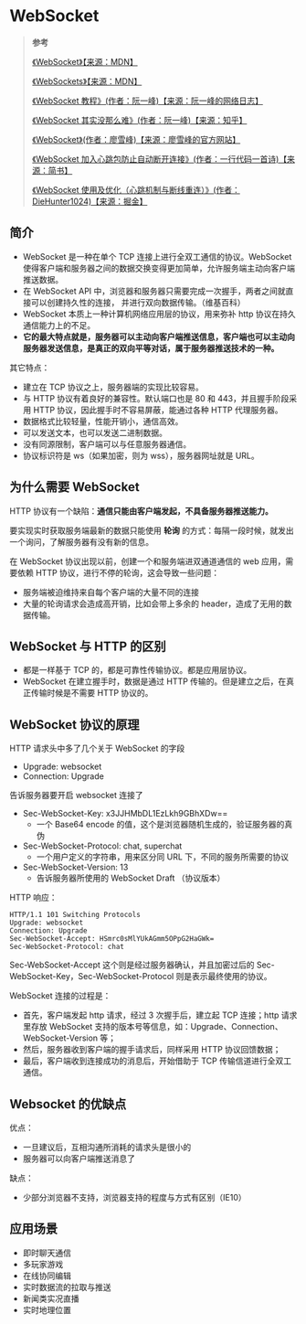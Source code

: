 <!--
 * @Author: yaohebin
 * @Date: 2021-02-01 17:40:36
 * @LastEditTime: 2023-11-28 21:04:22
 * @LastEditors: yaohebin
 * @Description: WebSocket
-->
# WebSocket

> **参考**
>
> [《WebSocket》【来源：MDN】](https://developer.mozilla.org/zh-CN/docs/Web/API/WebSocket)
>
> [《WebSockets》【来源：MDN】](https://developer.mozilla.org/zh-CN/docs/Web/API/Websockets_API)
>
> [《WebSocket 教程》(作者：阮一峰)【来源：阮一峰的网络日志】](http://www.ruanyifeng.com/blog/2017/05/websocket.html)
>
> [《WebSocket 其实没那么难》(作者：阮一峰)【来源：知乎】](https://zhuanlan.zhihu.com/p/74326818)
>
> [《WebSocket》(作者：廖雪峰)【来源：廖雪峰的官方网站】](https://www.liaoxuefeng.com/wiki/1022910821149312/1103303693824096)
>
> [《WebSocket 加入心跳包防止自动断开连接》(作者：一行代码一首诗)【来源：简书】](https://www.jianshu.com/p/1141dcf6de3e)
>
> [《WebSocket 使用及优化（心跳机制与断线重连）》(作者：DieHunter1024)【来源：掘金】](https://juejin.cn/post/6945057379834675230)

## 简介

- WebSocket 是一种在单个 TCP 连接上进行全双工通信的协议。WebSocket 使得客户端和服务器之间的数据交换变得更加简单，允许服务端主动向客户端推送数据。
- 在 WebSocket API 中，浏览器和服务器只需要完成一次握手，两者之间就直接可以创建持久性的连接， 并进行双向数据传输。（维基百科）
- WebSocket 本质上一种计算机网络应用层的协议，用来弥补 http 协议在持久通信能力上的不足。
- **它的最大特点就是，服务器可以主动向客户端推送信息，客户端也可以主动向服务器发送信息，是真正的双向平等对话，属于服务器推送技术的一种。**

其它特点：

- 建立在 TCP 协议之上，服务器端的实现比较容易。
- 与 HTTP 协议有着良好的兼容性。默认端口也是 80 和 443，并且握手阶段采用 HTTP 协议，因此握手时不容易屏蔽，能通过各种 HTTP 代理服务器。
- 数据格式比较轻量，性能开销小，通信高效。
- 可以发送文本，也可以发送二进制数据。
- 没有同源限制，客户端可以与任意服务器通信。
- 协议标识符是 ws（如果加密，则为 wss），服务器网址就是 URL。

## 为什么需要 WebSocket

HTTP 协议有一个缺陷：**通信只能由客户端发起，不具备服务器推送能力。**

要实现实时获取服务端最新的数据只能使用 **轮询** 的方式：每隔一段时候，就发出一个询问，了解服务器有没有新的信息。

在 WebSocket 协议出现以前，创建一个和服务端进双通道通信的 web 应用，需要依赖 HTTP 协议，进行不停的轮询，这会导致一些问题：

- 服务端被迫维持来自每个客户端的大量不同的连接
- 大量的轮询请求会造成高开销，比如会带上多余的 header，造成了无用的数据传输。

## WebSocket 与 HTTP 的区别

- 都是一样基于 TCP 的，都是可靠性传输协议。都是应用层协议。
- WebSocket 在建立握手时，数据是通过 HTTP 传输的。但是建立之后，在真正传输时候是不需要 HTTP 协议的。

## WebSocket 协议的原理

HTTP 请求头中多了几个关于 WebSocket 的字段

- Upgrade: websocket
- Connection: Upgrade

告诉服务器要开启 websocket 连接了

- Sec-WebSocket-Key: x3JJHMbDL1EzLkh9GBhXDw==
  - 一个 Base64 encode 的值，这个是浏览器随机生成的，验证服务器的真伪
- Sec-WebSocket-Protocol: chat, superchat
  - 一个用户定义的字符串，用来区分同 URL 下，不同的服务所需要的协议
- Sec-WebSocket-Version: 13
  - 告诉服务器所使用的 WebSocket Draft （协议版本）

HTTP 响应：

```text
HTTP/1.1 101 Switching Protocols
Upgrade: websocket
Connection: Upgrade
Sec-WebSocket-Accept: HSmrc0sMlYUkAGmm5OPpG2HaGWk=
Sec-WebSocket-Protocol: chat
```

Sec-WebSocket-Accept 这个则是经过服务器确认，并且加密过后的 Sec-WebSocket-Key，Sec-WebSocket-Protocol 则是表示最终使用的协议。

WebSocket 连接的过程是：

- 首先，客户端发起 http 请求，经过 3 次握手后，建立起 TCP 连接；http 请求里存放 WebSocket 支持的版本号等信息，如：Upgrade、Connection、WebSocket-Version 等；
- 然后，服务器收到客户端的握手请求后，同样采用 HTTP 协议回馈数据；
- 最后，客户端收到连接成功的消息后，开始借助于 TCP 传输信道进行全双工通信。

## Websocket 的优缺点

优点：

- 一旦建议后，互相沟通所消耗的请求头是很小的
- 服务器可以向客户端推送消息了

缺点：

- 少部分浏览器不支持，浏览器支持的程度与方式有区别（IE10）

## 应用场景

- 即时聊天通信
- 多玩家游戏
- 在线协同编辑
- 实时数据流的拉取与推送
- 新闻类实况直播
- 实时地理位置
